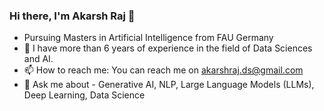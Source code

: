### Hi there, I'm Akarsh Raj 👋
- Pursuing Masters in Artificial Intelligence from FAU Germany
- 🔭 I have more than 6 years of experience in the field of Data Sciences and AI.
- 📫 How to reach me: You can reach me on akarshraj.ds@gmail.com
- 💬 Ask me about - Generative AI, NLP, Large Language Models (LLMs), Deep Learning, Data Science
<!--
**akarshrajsingh7/akarshrajsingh7** is a ✨ _special_ ✨ repository because its `README.md` (this file) appears on your GitHub profile.

Here are some ideas to get you started:

- 🔭 I’m currently working on ...
- 🌱 I’m currently learning ...
- 👯 I’m looking to collaborate on ...
- 🤔 I’m looking for help with ...
- 💬 Ask me about ...
- 📫 How to reach me: ...
- 😄 Pronouns: ...
- ⚡ Fun fact: ...
-->
